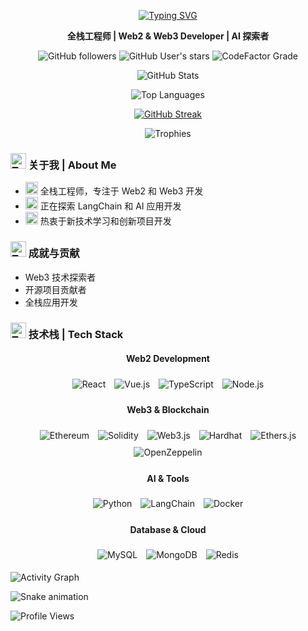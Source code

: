 <div align="center">

  [![Typing SVG](https://readme-typing-svg.herokuapp.com?font=Fira+Code&pause=1000&color=000000&random=false&width=435&lines=Full+Stack+Developer;Web3+Developer;AI+Explorer)](https://git.io/typing-svg)

  **全栈工程师 | Web2 & Web3 Developer | AI 探索者**

  ![GitHub followers](https://img.shields.io/github/followers/weiAX95?style=flat-square)
  ![GitHub User's stars](https://img.shields.io/github/stars/weiAX95?style=flat-square)
  ![CodeFactor Grade](https://img.shields.io/codefactor/grade/github/weiAX95/weiAX95/main?style=flat-square)
  
  <!-- GitHub 统计信息 -->
  ![GitHub Stats](https://github-readme-stats.vercel.app/api?username=weiAX95&show_icons=true&theme=transparent&count_private=true&hide_border=true&include_all_commits=true&hide_title=true&bg_color=00000000&hide_rank=true&show_icons=true&custom_title=GitHub%20Stats)
  
  <!-- 最常用语言统计 -->
  ![Top Languages](https://github-readme-stats.vercel.app/api/top-langs/?username=weiAX95&layout=compact&theme=transparent&hide_border=true)
  
  <!-- GitHub 连续打卡记录 -->
  [![GitHub Streak](https://streak-stats.demolab.com/?user=weiAX95&theme=transparent&hide_border=true)](https://git.io/streak-stats)

  <!-- 奖杯统计 -->
  ![Trophies](https://github-profile-trophy.vercel.app/?username=weiAX95&theme=flat&no-frame=true&row=1)
</div>

### <img src="https://raw.githubusercontent.com/Tarikul-Islam-Anik/Animated-Fluent-Emojis/master/Emojis/People/Technologist.png" alt="Technologist" width="25" height="25" /> 关于我 | About Me

- <img src="https://raw.githubusercontent.com/Tarikul-Islam-Anik/Animated-Fluent-Emojis/master/Emojis/Objects/Telescope.png" alt="Telescope" width="20" height="20" /> 全栈工程师，专注于 Web2 和 Web3 开发
- <img src="https://raw.githubusercontent.com/Tarikul-Islam-Anik/Animated-Fluent-Emojis/master/Emojis/Objects/Seedling.png" alt="Seedling" width="20" height="20" /> 正在探索 LangChain 和 AI 应用开发
- <img src="https://raw.githubusercontent.com/Tarikul-Islam-Anik/Animated-Fluent-Emojis/master/Emojis/Objects/Light%20Bulb.png" alt="Light Bulb" width="20" height="20" /> 热衷于新技术学习和创新项目开发

### <img src="https://raw.githubusercontent.com/Tarikul-Islam-Anik/Animated-Fluent-Emojis/master/Emojis/Objects/Trophy.png" alt="Trophy" width="25" height="25" /> 成就与贡献
- Web3 技术探索者
- 开源项目贡献者
- 全栈应用开发

### <img src="https://raw.githubusercontent.com/Tarikul-Islam-Anik/Animated-Fluent-Emojis/master/Emojis/Objects/Hammer%20and%20Wrench.png" alt="Tools" width="25" height="25" /> 技术栈 | Tech Stack

<div align="center">

#### Web2 Development
<img src="https://img.shields.io/badge/-React-61DAFB?style=for-the-badge&logo=react&logoColor=black" alt="React" style="margin:5px"/>
<img src="https://img.shields.io/badge/-Vue.js-4FC08D?style=for-the-badge&logo=vue.js&logoColor=white" alt="Vue.js" style="margin:5px"/>
<img src="https://img.shields.io/badge/-TypeScript-3178C6?style=for-the-badge&logo=typescript&logoColor=white" alt="TypeScript" style="margin:5px"/>
<img src="https://img.shields.io/badge/-Node.js-339933?style=for-the-badge&logo=node.js&logoColor=white" alt="Node.js" style="margin:5px"/>

#### Web3 & Blockchain
<img src="https://img.shields.io/badge/-Ethereum-3C3C3D?style=for-the-badge&logo=ethereum&logoColor=white" alt="Ethereum" style="margin:5px"/>
<img src="https://img.shields.io/badge/-Solidity-363636?style=for-the-badge&logo=solidity&logoColor=white" alt="Solidity" style="margin:5px"/>
<img src="https://img.shields.io/badge/-Web3.js-F16822?style=for-the-badge&logo=web3.js&logoColor=white" alt="Web3.js" style="margin:5px"/>
<img src="https://img.shields.io/badge/-Hardhat-F7DF1E?style=for-the-badge&logo=hardhat&logoColor=black" alt="Hardhat" style="margin:5px"/>
<img src="https://img.shields.io/badge/-Ethers.js-24282A?style=for-the-badge&logo=ethereum&logoColor=white" alt="Ethers.js" style="margin:5px"/>
<img src="https://img.shields.io/badge/-OpenZeppelin-4E5EE4?style=for-the-badge&logo=openzeppelin&logoColor=white" alt="OpenZeppelin" style="margin:5px"/>

#### AI & Tools
<img src="https://img.shields.io/badge/-Python-3776AB?style=for-the-badge&logo=python&logoColor=white" alt="Python" style="margin:5px"/>
<img src="https://img.shields.io/badge/-LangChain-3178C6?style=for-the-badge" alt="LangChain" style="margin:5px"/>
<img src="https://img.shields.io/badge/-Docker-2496ED?style=for-the-badge&logo=docker&logoColor=white" alt="Docker" style="margin:5px"/>

#### Database & Cloud
<img src="https://img.shields.io/badge/-MySQL-4479A1?style=for-the-badge&logo=mysql&logoColor=white" alt="MySQL" style="margin:5px"/>
<img src="https://img.shields.io/badge/-MongoDB-47A248?style=for-the-badge&logo=mongodb&logoColor=white" alt="MongoDB" style="margin:5px"/>
<img src="https://img.shields.io/badge/-Redis-DC382D?style=for-the-badge&logo=redis&logoColor=white" alt="Redis" style="margin:5px"/>

</div>

<!-- 活动图表 -->
![Activity Graph](https://github-readme-activity-graph.vercel.app/graph?username=weiAX95&theme=github-light&hide_border=true&area=true)

<!-- Snake贡献图 -->
![Snake animation](https://github.com/weiAX95/weiAX95/blob/output/github-contribution-grid-snake.svg)

<!-- 访问统计 -->
![Profile Views](https://komarev.com/ghpvc/?username=weiAX95&color=brightgreen&style=flat-square)
